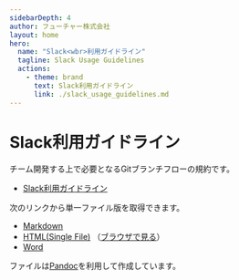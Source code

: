 ```yaml
---
sidebarDepth: 4
author: フューチャー株式会社
layout: home
hero:
  name: "Slack<wbr>利用ガイドライン"
  tagline: Slack Usage Guidelines
  actions:
    - theme: brand
      text: Slack利用ガイドライン
      link: ./slack_usage_guidelines.md
---
```


# Slack利用ガイドライン

チーム開発する上で必要となるGitブランチフローの規約です。

- [Slack利用ガイドライン](slack_usage_guidelines.md)

次のリンクから単一ファイル版を取得できます。

- [Markdown](https://github.com/future-architect/coding-standards/blob/master/documents/forSlack/slack_usage_guidelines.md)
- [HTML(Single File)](https://github.com/future-architect/coding-standards/blob/gh-pages/resources/Slack利用ガイドライン.html) （[ブラウザで見る](https://future-architect.github.io/coding-standards/resources/Slack利用ガイドライン.html)）
- [Word](https://github.com/future-architect/coding-standards/raw/gh-pages/resources/Slack利用ガイドライン.docx)

ファイルは[Pandoc]を利用して作成しています。

[pandoc]: https://pandoc.org/

